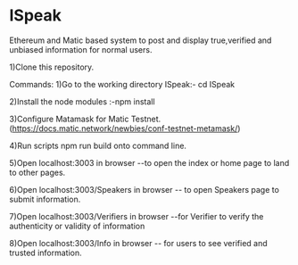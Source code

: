 # ISpeak
Ethereum and Matic based system to post and display true,verified and unbiased information for normal users.

1)Clone this repository.

Commands: 1)Go to the working directory ISpeak:- cd ISpeak

2)Install the node modules :-npm install

3)Configure Matamask for Matic Testnet.(https://docs.matic.network/newbies/conf-testnet-metamask/)

4)Run scripts npm run build onto command line.

5)Open localhost:3003 in browser --to open the index or home page to land to other pages.

6)Open localhost:3003/Speakers in browser -- to open Speakers page to submit information.

7)Open localhost:3003/Verifiers in browser --for Verifier to verify the authenticity or validity of information

8)Open localhost:3003/Info in browser -- for users to see verified and trusted information.

